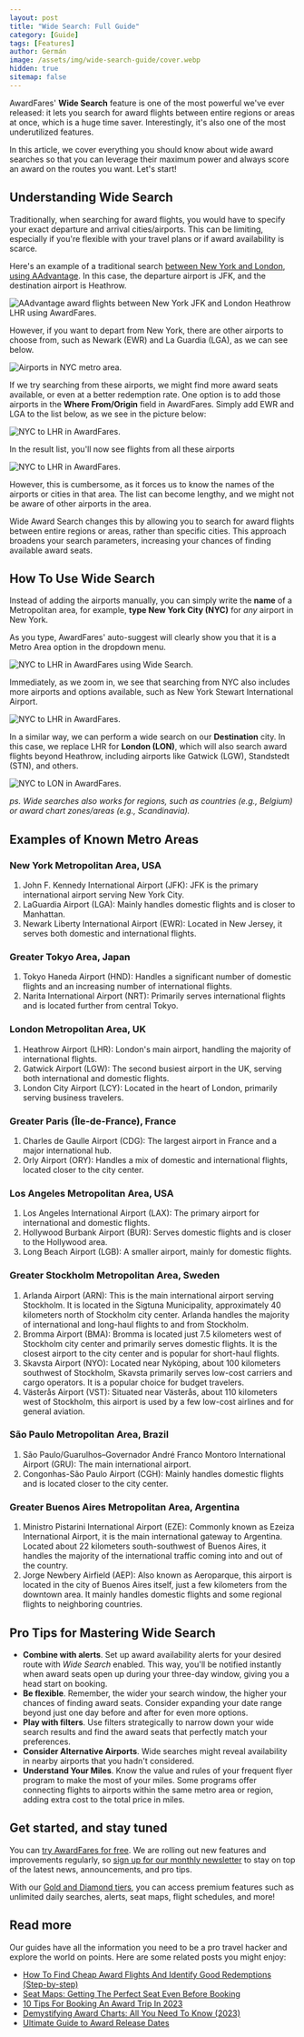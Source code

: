 ```yaml
---
layout: post
title: "Wide Search: Full Guide"
category: [Guide]
tags: [Features]
author: Germán
image: /assets/img/wide-search-guide/cover.webp
hidden: true
sitemap: false
---
```


AwardFares' **Wide Search** feature is one of the most powerful we've ever released: it lets you search for award flights between entire regions or areas at once, which is a huge time saver. Interestingly, it's also one of the most underutilized features.

In this article, we cover everything you should know about wide award searches so that you can leverage their maximum power and always score an award on the routes you want. Let's start!

## Understanding Wide Search

Traditionally, when searching for award flights, you would have to specify your exact departure and arrival cities/airports. This can be limiting, especially if you're flexible with your travel plans or if award availability is scarce.

Here's an example of a traditional search [between New York and London, using AAdvantage](https://awardfares.com/search?JFK.LHR.;z:aadvantage). In this case, the departure airport is JFK, and the destination airport is Heathrow.

<img src="../assets/img/wide-search-guide/jfk-lhr-traditional.webp" alt="AAdvantage award flights between New York JFK and London Heathrow LHR using AwardFares." class="noborder"/>

However, if you want to depart from New York, there are other airports to choose from, such as Newark (EWR) and La Guardia (LGA), as we can see below.

<img src="../assets/img/wide-search-guide/nyc-airports.webp" alt="Airports in NYC metro area." class="noborder"/>

If we try searching from these airports, we might find more award seats available, or even at a better redemption rate. One option is to add those airports in the **Where From/Origin** field in AwardFares. Simply add EWR and LGA to the list below, as we see in the picture below:

<img src="../assets/img/wide-search-guide/manual-traditional-map.webp" alt="NYC to LHR in AwardFares." class="noborder"/>

In the result list, you'll now see flights from all these airports

<img src="../assets/img/wide-search-guide/manual-traiditional-list.webp" alt="NYC to LHR in AwardFares." class="noborder"/>

However, this is cumbersome, as it forces us to know the names of the airports or cities in that area. The list can become lengthy, and we might not be aware of other airports in the area.

Wide Award Search changes this by allowing you to search for award flights between entire regions or areas, rather than specific cities. This approach broadens your search parameters, increasing your chances of finding available award seats.

## How To Use Wide Search

Instead of adding the airports manually, you can simply write the **name** of a Metropolitan area, for example, **type New York City (NYC)** for *any* airport in New York.

As you type, AwardFares' auto-suggest will clearly show you that it is a Metro Area option in the dropdown menu.

<img src="../assets/img/wide-search-guide/nyc-metro.webp" alt="NYC to LHR in AwardFares using Wide Search." class="noborder"/>

Immediately, as we zoom in, we see that searching from NYC also includes more airports and options available, such as New York Stewart International Airport.

<img src="../assets/img/wide-search-guide/nyc-metro-map.webp" alt="NYC to LHR in AwardFares." class="noborder"/>

In a similar way, we can perform a wide search on our **Destination** city. In this case, we replace LHR for **London (LON)**, which will also search award flights beyond Heathrow, including airports like Gatwick (LGW), Standstedt (STN), and others.

<img src="../assets/img/wide-search-guide/lon-metro.webp" alt="NYC to LON in AwardFares." class="noborder"/>

*ps. Wide searches also works for regions, such as countries (e.g., Belgium) or award chart zones/areas (e.g., Scandinavia).*

## Examples of Known Metro Areas

### New York Metropolitan Area, USA

1. John F. Kennedy International Airport (JFK): JFK is the primary international airport serving New York City.
2. LaGuardia Airport (LGA): Mainly handles domestic flights and is closer to Manhattan.
3. Newark Liberty International Airport (EWR): Located in New Jersey, it serves both domestic and international flights.

### Greater Tokyo Area, Japan

1. Tokyo Haneda Airport (HND): Handles a significant number of domestic flights and an increasing number of international flights.
2. Narita International Airport (NRT): Primarily serves international flights and is located further from central Tokyo.

### London Metropolitan Area, UK

1. Heathrow Airport (LHR): London's main airport, handling the majority of international flights.
2. Gatwick Airport (LGW): The second busiest airport in the UK, serving both international and domestic flights.
3. London City Airport (LCY): Located in the heart of London, primarily serving business travelers.

### Greater Paris (Île-de-France), France

1. Charles de Gaulle Airport (CDG): The largest airport in France and a major international hub.
2. Orly Airport (ORY): Handles a mix of domestic and international flights, located closer to the city center.

### Los Angeles Metropolitan Area, USA

1. Los Angeles International Airport (LAX): The primary airport for international and domestic flights.
2. Hollywood Burbank Airport (BUR): Serves domestic flights and is closer to the Hollywood area.
3. Long Beach Airport (LGB): A smaller airport, mainly for domestic flights.

### Greater Stockholm Metropolitan Area, Sweden

1. Arlanda Airport (ARN): This is the main international airport serving Stockholm. It is located in the Sigtuna Municipality, approximately 40 kilometers north of Stockholm city center. Arlanda handles the majority of international and long-haul flights to and from Stockholm.
2. Bromma Airport (BMA): Bromma is located just 7.5 kilometers west of Stockholm city center and primarily serves domestic flights. It is the closest airport to the city center and is popular for short-haul flights.
3. Skavsta Airport (NYO): Located near Nyköping, about 100 kilometers southwest of Stockholm, Skavsta primarily serves low-cost carriers and cargo operators. It is a popular choice for budget travelers.
4. Västerås Airport (VST): Situated near Västerås, about 110 kilometers west of Stockholm, this airport is used by a few low-cost airlines and for general aviation.

### São Paulo Metropolitan Area, Brazil

1. São Paulo/Guarulhos–Governador André Franco Montoro International Airport (GRU): The main international airport.
2. Congonhas-São Paulo Airport (CGH): Mainly handles domestic flights and is located closer to the city center.

### Greater Buenos Aires Metropolitan Area, Argentina

1. Ministro Pistarini International Airport (EZE): Commonly known as Ezeiza International Airport, it is the main international gateway to Argentina. Located about 22 kilometers south-southwest of Buenos Aires, it handles the majority of the international traffic coming into and out of the country.
2. Jorge Newbery Airfield (AEP): Also known as Aeroparque, this airport is located in the city of Buenos Aires itself, just a few kilometers from the downtown area. It mainly handles domestic flights and some regional flights to neighboring countries.

## Pro Tips for Mastering Wide Search

* **Combine with alerts**. Set up award availability alerts for your desired route with *Wide Search* enabled. This way, you'll be notified instantly when award seats open up during your three-day window, giving you a head start on booking.
* **Be flexible**. Remember, the wider your search window, the higher your chances of finding award seats. Consider expanding your date range beyond just one day before and after for even more options.
* **Play with filters**. Use filters strategically to narrow down your wide search results and find the award seats that perfectly match your preferences.
* **Consider Alternative Airports**. Wide searches might reveal availability in nearby airports that you hadn't considered.
* **Understand Your Miles**. Know the value and rules of your frequent flyer program to make the most of your miles. Some programs offer connecting flights to airports within the same metro area or region, adding extra cost to the total price in miles.

## Get started, and stay tuned

You can [try AwardFares for free](https://awardfares.com/). We are rolling out new features and improvements regularly, so [sign up for our monthly newsletter](https://awardfares.com/newsletter) to stay on top of the latest news, announcements, and pro tips.

With our [Gold and Diamond tiers](https://awardfares.com/pricing), you can access premium features such as unlimited daily searches, alerts, seat maps, flight schedules, and more!

## Read more

Our guides have all the information you need to be a pro travel hacker and explore the world on points. Here are some related posts you might enjoy:

- [How To Find Cheap Award Flights And Identify Good Redemptions (Step-by-step)](https://blog.awardfares.com/how-to-find-cheap-award-flights/)
- [Seat Maps: Getting The Perfect Seat Even Before Booking](https://blog.awardfares.com/seatmaps-guide/)
- [10 Tips For Booking An Award Trip In 2023](https://blog.awardfares.com/award-trip-tips/)
- [Demystifying Award Charts: All You Need To Know (2023)](https://blog.awardfares.com/demystifying-award-charts/)
- [Ultimate Guide to Award Release Dates](https://blog.awardfares.com/ultimate-guide-to-award-release-dates)